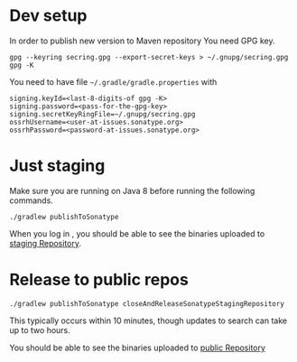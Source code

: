 # Dev setup

In order to publish new version to Maven repository
You need GPG key.

```shell
gpg --keyring secring.gpg --export-secret-keys > ~/.gnupg/secring.gpg
gpg -K
```

You need to have file `~/.gradle/gradle.properties` with

```
signing.keyId=<last-8-digits-of gpg -K>
signing.password=<pass-for-the-gpg-key>
signing.secretKeyRingFile=~/.gnupg/secring.gpg
ossrhUsername=<user-at-issues.sonatype.org>
ossrhPassword=<password-at-issues.sonatype.org>
```

# Just staging

Make sure you are running on Java 8 before running the following commands.

```shell
./gradlew publishToSonatype
```

When you log in , you should be able to see the binaries uploaded to [staging Repository].

# Release to public repos

```shell
./gradlew publishToSonatype closeAndReleaseSonatypeStagingRepository
```

This typically occurs within 10 minutes, though updates to search can take up to two hours.

You should be able to see the binaries uploaded to [public Repository]


[staging Repository]: https://oss.sonatype.org/#stagingRepositories

[public Repository]: https://repo1.maven.org/maven2/net/sf/robocode/robocode.api/